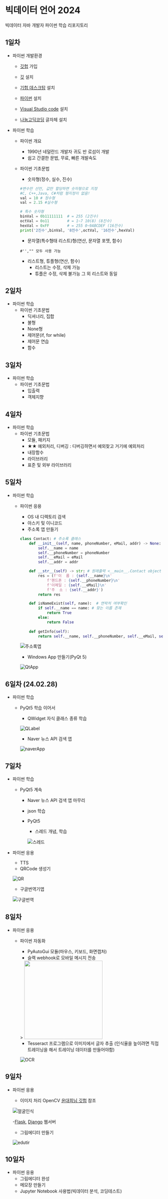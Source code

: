 # 빅데이터 언어 2024
빅데이터 자바 개발자 파이썬 학습 리포지토리

## 1일차
- 파이썬 개발환경 
    - [깃헙](http://github.com/) 가입

    - [깃](http://git-scm.com/download/win) 설치
    
    - [기헙 데스크탑](http://desktop.github.com/) 설치
    
    - [파이썬](http://python.org) 설치
        
    - [Visual Studio code](https://code.visualstudio.com/download) 설치

    - [나눔고딕코딩](http://github.com/naver/nanumfont) 글자체 설치

- 파이썬 학습   
    - 파이썬 개요
        - 1990년 네덜란드 개발자 귀도 반 로섬이 개발
        - 쉽고 간결한 문법, 무료, 빠른 개발속도
    - 파이썬 기초문법
        - 숫자형(정수, 실수, 진수)

        ```python
        #변수만 선언, 값만 할당하면 숫자형으로 지정
        #C, C++,Java, C#처럼 형지정이 없음!
        val = 10 # 정수형
        val = 2.15 #실수형
        
        # 특수 숫자형
        binVal = 0b11111111  # = 255 (2진수)
        octVal = 0o11        # = 1~7 10(8) (8진수)
        hexVal = 0xFF        # = 255 0~9ABCDEF (16진수)
        print('2진수',binVal, '8진수',octVal, '16진수',hexVal)
        ```
        - 문자열(특수형태 리스트)형(연산, 문자열 포맷, 함수)
        ```phthon
        #'',"" 모두 사용 가능
        ```
        - 리스트형, 튜플형(연산, 함수)
            - 리스트는 수정, 삭제 가능
            - 튜플은 수정, 삭제 불가능 그 외 리스트와 동일

## 2일차
- 파이썬 학습
    - 파이썬 기초문법
        - 딕셔너리, 집합
        - 불형
        - None형
        - 제어문(if, for while)
        - 제어문 연습
        - 함수

## 3일차
- 파이썬 학습
    - 파이썬 기초문법
        - 입출력
        - 객체지향
        
## 4일차
- 파이썬 학습
    - 파이썬 기초문법
        - 모듈, 패키지
        - ★★ 예외처리, 디버깅 : 디버깅하면서 예외찾고 거기에 예외처리
        - 내장함수
        - 라이브러리
        - 표준 및 외부 라이브러리

## 5일차
- 파이썬 학습
    - 파이썬 응용
        - OS 내 디렉토리 검색
        - 아스키 및 이니코드
        - 주소록 앱 만들기

        ```python
        class Contact: # 주소록 클래스
            def __init__(self, name, phoneNumber, eMail, addr) -> None: # 생성자
                self.__name = name
                self.__phoneNumber = phoneNumber
                self.__eMail = eMail
                self.__addr = addr

            def __str__(self) -> str: # 원래출력 <__main__.Contact object at 0x0000024500772150>  # 사용자가 원하는 형태로 출력
                res = (f'이  름 : {self.__name}\n'
                    f'핸드폰 : {self.__phoneNumber}\n'
                    f'이메일 : {self.__eMail}\n'
                    f'주  소 : {self.__addr}')
                return res
        
            def isNameExist(self, name):  # 연락처 여부확인
                if self.__name == name: # 찾는 이름 존재
                    return True
                else:
                    return False
            
            def getInfo(self):
                return self.__name, self.__phoneNumber, self.__eMail, self.__addr
        ```

        ![주소록앱](https://raw.githubusercontent.com/ChnagHyun/java-bigdata-2024/main/images/bigdata01.gif)

        - Windows App 만들기(PyQt 5)

        ![QtApp](https://raw.githubusercontent.com/ChnagHyun/java-bigdata-2024/main/images/bigdata02.gif)

## 6일차 (24.02.28)
- 파이썬 학습
    - PyQt5 학습 이어서
        - QWidget 자식 클래스 종류 학습

        ![QLabel](https://raw.githubusercontent.com/ChnagHyun/java-bigdata-2024/main/images/bigdata03.png)

        - Naver 뉴스 API 검색 앱

        ![naverApp](https://raw.githubusercontent.com/ChnagHyun/java-bigdata-2024/main/images/bigdata04.png)

## 7일차 
- 파이썬 학습
    - PyQt5 계속
        - Naver 뉴스 API 검색 앱 마무리
        - json 학습
        - PyQt5
             - 스레드 개념, 학습

             ![스레드](https://raw.githubusercontent.com/ChnagHyun/java-bigdata-2024/main/images/bigdata05.png)

- 파이썬 응용
     - TTS
     - QRCode 생성기

     ![QR](https://raw.githubusercontent.com/ChnagHyun/java-bigdata-2024/main/images/bigdata06.png)

     - 구글번역기앱

     ![구글번역](https://raw.githubusercontent.com/ChnagHyun/java-bigdata-2024/main/images/bigdata07.png)

## 8일차
- 파이썬 응용
    - 파이썬 자동화
        - PyAutoGui 모듈(마우스, 키보드, 화면캡처)
        - 슬랙 webhook로 모바일 메시지 전송

        <!-- ![슬랙](https://raw.githubusercontent.com/ChnagHyun/java-bigdata-2024/main/images/bigdata08.jpg) -->
        <!-- html 태그로 이미지를 삽입하면 문제없음 -->>
        <img src = "https://raw.githubusercontent.com/ChnagHyun/java-bigdata-2024/main/images/bigdata08.jpg" width="250">

        - Tesseract 프로그램으로 이미지에서 글자 추출 (인식율을 높이려면 직접 트레이닝을 해서 트레이닝 데이터를 만들어야함)

        ![OCR](https://raw.githubusercontent.com/ChnagHyun/java-bigdata-2024/main/images/bigdata09.png)

## 9일차
- 파이썬 응용
    - 이미지 처리 OpenCV [윤대희님 깃헙](http://076923.github.io/posts/Python-opencv-1/) 참조

    ![얼굴인식](https://raw.githubusercontent.com/ChnagHyun/java-bigdata-2024/main/images/bigdata10.gif)

    -[Flask](https://flask-docs-kr.readthedocs.io/ko/latest/index.html), [Django](https://developer.mozilla.org/ko/docs/Learn/Server-side/Django) 웹서버

    - 그림에디터 만들기 

    ![edutir](https://raw.githubusercontent.com/ChnagHyun/java-bigdata-2024/main/images/bigdata11.gif)

## 10일차    
- 파이썬 응용
    - 그림에디터 완성
    - 메모장 만들기
    - Jupyter Notebook 사용법(빅데이터 분석, 코딩테스트)